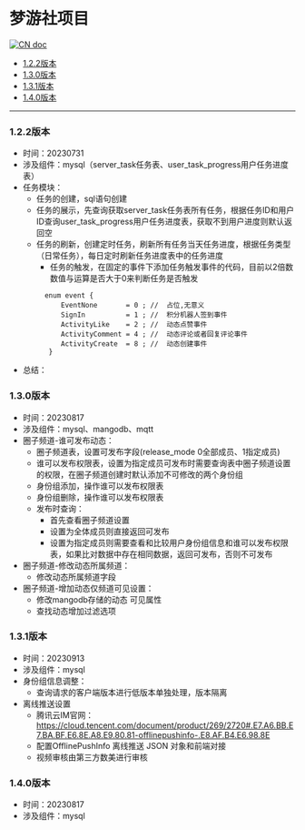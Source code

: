 # 梦游社项目

[![CN doc](https://img.shields.io/badge/文档-中文版-blue.svg)](docoi.md)

- [1.2.2版本](#122版本)
- [1.3.0版本](#130版本)
- [1.3.1版本](#131版本)
- [1.4.0版本](#140版本)
---

### 1.2.2版本
*  时间：20230731
*  涉及组件：mysql（server_task任务表、user_task_progress用户任务进度表）
  *  任务模块：
     * 任务的创建，sql语句创建
     * 任务的展示，先查询获取server_task任务表所有任务，根据任务ID和用户ID查询user_task_progress用户任务进度表，获取不到用户进度则默认返回空
     * 任务的刷新，创建定时任务，刷新所有任务当天任务进度，根据任务类型（日常任务），每日定时刷新任务进度表中的任务进度
       * 任务的触发，在固定的事件下添加任务触发事件的代码，目前以2倍数数值与运算是否大于0来判断任务是否触发
       ~~~
         enum event {
             EventNone       = 0 ; //  占位,无意义
             SignIn          = 1 ; //  积分机器人签到事件
             ActivityLike    = 2 ; //  动态点赞事件
             ActivityComment = 4 ; //  动态评论或者回复评论事件
             ActivityCreate  = 8 ; //  动态创建事件
          }
       ~~~
*  总结：
   
### 1.3.0版本
*  时间：20230817
*  涉及组件：mysql、mangodb、mqtt
*  圈子频道-谁可发布动态：
   * 圈子频道表，设置可发布字段(release_mode 0全部成员、1指定成员)
   * 谁可以发布权限表，设置为指定成员可发布时需要查询表中圈子频道设置的权限，在圈子频道创建时默认添加不可修改的两个身份组
   * 身份组添加，操作谁可以发布权限表
   * 身份组删除，操作谁可以发布权限表
   * 发布时查询：
      * 首先查看圈子频道设置
      * 设置为全体成员则直接返回可发布
      * 设置为指定成员则需要查看和比较用户身份组信息和谁可以发布权限表，如果比对数据中存在相同数据，返回可发布，否则不可发布
*  圈子频道-修改动态所属频道：
   *  修改动态所属频道字段
*  圈子频道-增加动态仅频道可见设置：
   *  修改mangodb存储的动态 可见属性
   *  查找动态增加过滤选项
### 1.3.1版本
*  时间：20230913
*  涉及组件：mysql
*  身份组信息调整：
   *  查询请求的客户端版本进行低版本单独处理，版本隔离
*  离线推送设置
   *  腾讯云IM官网：https://cloud.tencent.com/document/product/269/2720#.E7.A6.BB.E7.BA.BF.E6.8E.A8.E9.80.81-offlinepushinfo-.E8.AF.B4.E6.98.8E
   *  配置OfflinePushInfo 离线推送 JSON 对象和前端对接
   *  视频审核由第三方数美进行审核

### 1.4.0版本
*  时间：20230817
*  涉及组件：mysql